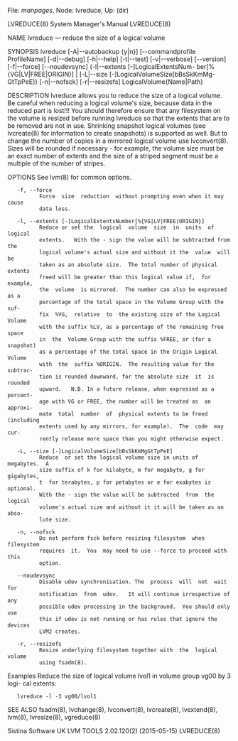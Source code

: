 File: *manpages*,  Node: lvreduce,  Up: (dir)

LVREDUCE(8)                 System Manager's Manual                LVREDUCE(8)



NAME
       lvreduce — reduce the size of a logical volume

SYNOPSIS
       lvreduce   [-A|--autobackup   {y|n}]   [--commandprofile   ProfileName]
       [-d|--debug]   [-h|--help]   [-t|--test]   [-v|--verbose]   [--version]
       [-f|--force]    [--noudevsync]    {-l|--extents   [-]LogicalExtentsNum-
       ber[%{VG|LV|FREE|ORIGIN}] | [-L|--size  [-]LogicalVolumeSize[bBsSkKmMg-
       GtTpPeE]} [-n|--nofsck] [-r|--resizefs] LogicalVolume{Name|Path}

DESCRIPTION
       lvreduce allows you to reduce the size of a logical volume.  Be careful
       when reducing a logical volume's size, because data in the reduced part
       is lost!!!
       You  should  therefore  ensure  that  any  filesystem  on the volume is
       resized before running lvreduce so that the  extents  that  are  to  be
       removed are not in use.
       Shrinking  snapshot logical volumes (see lvcreate(8) for information to
       create snapshots) is supported as well.  But to change  the  number  of
       copies in a mirrored logical volume use lvconvert(8).
       Sizes  will be rounded if necessary - for example, the volume size must
       be an exact number of extents and the size of a striped segment must be
       a multiple of the number of stripes.

OPTIONS
       See lvm(8) for common options.

       -f, --force
              Force  size  reduction  without prompting even when it may cause
              data loss.

       -l, --extents [-]LogicalExtentsNumber[%{VG|LV|FREE|ORIGIN}]
              Reduce or set the  logical  volume  size  in  units  of  logical
              extents.   With the - sign the value will be subtracted from the
              logical volume's actual size and without it the  value  will  be
              taken as an absolute size.  The total number of physical extents
              freed will be greater than this logical value if,  for  example,
              the  volume  is mirrored.  The number can also be expressed as a
              percentage of the total space in the Volume Group with the  suf-
              fix  %VG,  relative  to  the existing size of the Logical Volume
              with the suffix %LV, as a percentage of the remaining free space
              in  the  Volume Group with the suffix %FREE, or (for a snapshot)
              as a percentage of the total space in the Origin Logical  Volume
              with  the  suffix %ORIGIN.  The resulting value for the subtrac-
              tion is rounded downward, for the absolute size  it  is  rounded
              upward.   N.B. In a future release, when expressed as a percent-
              age with VG or FREE, the number will be treated as  an  approxi-
              mate  total  number  of  physical extents to be freed (including
              extents used by any mirrors, for example).  The  code  may  cur-
              rently release more space than you might otherwise expect.

       -L, --size [-]LogicalVolumeSize[bBsSkKmMgGtTpPeE]
              Reduce  or set the logical volume size in units of megabytes.  A
              size suffix of k for kilobyte, m for megabyte, g for  gigabytes,
              t  for terabytes, p for petabytes or e for exabytes is optional.
              With the - sign the value will be subtracted  from  the  logical
              volume's actual size and without it it will be taken as an abso-
              lute size.

       -n, --nofsck
              Do not perform fsck before resizing filesystem  when  filesystem
              requires  it.  You  may need to use --force to proceed with this
              option.

       --noudevsync
              Disable udev synchronisation. The  process  will  not  wait  for
              notification  from  udev.   It will continue irrespective of any
              possible udev processing in the background.  You should only use
              this if udev is not running or has rules that ignore the devices
              LVM2 creates.

       -r, --resizefs
              Resize underlying filesystem together with  the  logical  volume
              using fsadm(8).

Examples
       Reduce the size of logical volume lvol1 in volume group vg00 by 3 logi-
       cal extents:

       lvreduce -l -3 vg00/lvol1

SEE ALSO
       fsadm(8), lvchange(8), lvconvert(8), lvcreate(8), lvextend(8),  lvm(8),
       lvresize(8), vgreduce(8)



Sistina Software UK   LVM TOOLS 2.02.120(2) (2015-05-15)           LVREDUCE(8)
